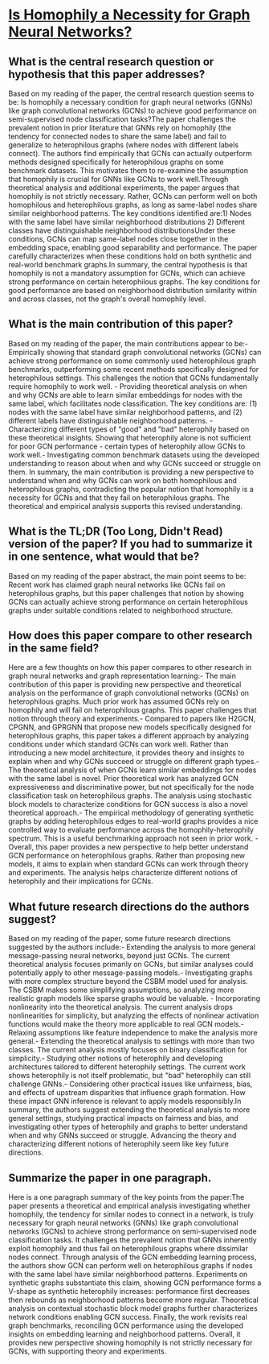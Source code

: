 # [Is Homophily a Necessity for Graph Neural Networks?](https://arxiv.org/abs/2106.06134)

## What is the central research question or hypothesis that this paper addresses?

Based on my reading of the paper, the central research question seems to be: Is homophily a necessary condition for graph neural networks (GNNs) like graph convolutional networks (GCNs) to achieve good performance on semi-supervised node classification tasks?The paper challenges the prevalent notion in prior literature that GNNs rely on homophily (the tendency for connected nodes to share the same label) and fail to generalize to heterophilous graphs (where nodes with different labels connect). The authors find empirically that GCNs can actually outperform methods designed specifically for heterophilous graphs on some benchmark datasets. This motivates them to re-examine the assumption that homophily is crucial for GNNs like GCNs to work well.Through theoretical analysis and additional experiments, the paper argues that homophily is not strictly necessary. Rather, GCNs can perform well on both homophilous and heterophilous graphs, as long as same-label nodes share similar neighborhood patterns. The key conditions identified are:1) Nodes with the same label have similar neighborhood distributions 2) Different classes have distinguishable neighborhood distributionsUnder these conditions, GCNs can map same-label nodes close together in the embedding space, enabling good separability and performance. The paper carefully characterizes when these conditions hold on both synthetic and real-world benchmark graphs.In summary, the central hypothesis is that homophily is not a mandatory assumption for GCNs, which can achieve strong performance on certain heterophilous graphs. The key conditions for good performance are based on neighborhood distribution similarity within and across classes, not the graph's overall homophily level.


## What is the main contribution of this paper?

Based on my reading of the paper, the main contributions appear to be:- Empirically showing that standard graph convolutional networks (GCNs) can achieve strong performance on some commonly used heterophilous graph benchmarks, outperforming some recent methods specifically designed for heterophilous settings. This challenges the notion that GCNs fundamentally require homophily to work well. - Providing theoretical analysis on when and why GCNs are able to learn similar embeddings for nodes with the same label, which facilitates node classification. The key conditions are: (1) nodes with the same label have similar neighborhood patterns, and (2) different labels have distinguishable neighborhood patterns. - Characterizing different types of "good" and "bad" heterophily based on these theoretical insights. Showing that heterophily alone is not sufficient for poor GCN performance - certain types of heterophily allow GCNs to work well.- Investigating common benchmark datasets using the developed understanding to reason about when and why GCNs succeed or struggle on them. In summary, the main contribution is providing a new perspective to understand when and why GCNs can work on both homophilous and heterophilous graphs, contradicting the popular notion that homophily is a necessity for GCNs and that they fail on heterophilous graphs. The theoretical and empirical analysis supports this revised understanding.


## What is the TL;DR (Too Long, Didn't Read) version of the paper? If you had to summarize it in one sentence, what would that be?

Based on my reading of the paper abstract, the main point seems to be: Recent work has claimed graph neural networks like GCNs fail on heterophilous graphs, but this paper challenges that notion by showing GCNs can actually achieve strong performance on certain heterophilous graphs under suitable conditions related to neighborhood structure.


## How does this paper compare to other research in the same field?

Here are a few thoughts on how this paper compares to other research in graph neural networks and graph representation learning:- The main contribution of this paper is providing new perspective and theoretical analysis on the performance of graph convolutional networks (GCNs) on heterophilous graphs. Much prior work has assumed GCNs rely on homophily and will fail on heterophilous graphs. This paper challenges that notion through theory and experiments.- Compared to papers like H2GCN, CPGNN, and GPRGNN that propose new models specifically designed for heterophilous graphs, this paper takes a different approach by analyzing conditions under which standard GCNs can work well. Rather than introducing a new model architecture, it provides theory and insights to explain when and why GCNs succeed or struggle on different graph types.- The theoretical analysis of when GCNs learn similar embeddings for nodes with the same label is novel. Prior theoretical work has analyzed GCN expressiveness and discriminative power, but not specifically for the node classification task on heterophilous graphs. The analysis using stochastic block models to characterize conditions for GCN success is also a novel theoretical approach.- The empirical methodology of generating synthetic graphs by adding heterophilous edges to real-world graphs provides a nice controlled way to evaluate performance across the homophily-heterophily spectrum. This is a useful benchmarking approach not seen in prior work. - Overall, this paper provides a new perspective to help better understand GCN performance on heterophilous graphs. Rather than proposing new models, it aims to explain when standard GCNs can work through theory and experiments. The analysis helps characterize different notions of heterophily and their implications for GCNs.


## What future research directions do the authors suggest?

Based on my reading of the paper, some future research directions suggested by the authors include:- Extending the analysis to more general message-passing neural networks, beyond just GCNs. The current theoretical analysis focuses primarily on GCNs, but similar analyses could potentially apply to other message-passing models.- Investigating graphs with more complex structure beyond the CSBM model used for analysis. The CSBM makes some simplifying assumptions, so analyzing more realistic graph models like sparse graphs would be valuable. - Incorporating nonlinearity into the theoretical analysis. The current analysis drops nonlinearities for simplicity, but analyzing the effects of nonlinear activation functions would make the theory more applicable to real GCN models.- Relaxing assumptions like feature independence to make the analysis more general.- Extending the theoretical analysis to settings with more than two classes. The current analysis mostly focuses on binary classification for simplicity.- Studying other notions of heterophily and developing architectures tailored to different heterophily settings. The current work shows heterophily is not itself problematic, but "bad" heterophily can still challenge GNNs.- Considering other practical issues like unfairness, bias, and effects of upstream disparities that influence graph formation. How these impact GNN inference is relevant to apply models responsibly.In summary, the authors suggest extending the theoretical analysis to more general settings, studying practical impacts on fairness and bias, and investigating other types of heterophily and graphs to better understand when and why GNNs succeed or struggle. Advancing the theory and characterizing different notions of heterophily seem like key future directions.


## Summarize the paper in one paragraph.

Here is a one paragraph summary of the key points from the paper:The paper presents a theoretical and empirical analysis investigating whether homophily, the tendency for similar nodes to connect in a network, is truly necessary for graph neural networks (GNNs) like graph convolutional networks (GCNs) to achieve strong performance on semi-supervised node classification tasks. It challenges the prevalent notion that GNNs inherently exploit homophily and thus fail on heterophilous graphs where dissimilar nodes connect. Through analysis of the GCN embedding learning process, the authors show GCN can perform well on heterophilous graphs if nodes with the same label have similar neighborhood patterns. Experiments on synthetic graphs substantiate this claim, showing GCN performance forms a V-shape as synthetic heterophily increases: performance first decreases then rebounds as neighborhood patterns become more regular. Theoretical analysis on contextual stochastic block model graphs further characterizes network conditions enabling GCN success. Finally, the work revisits real graph benchmarks, reconciling GCN performance using the developed insights on embedding learning and neighborhood patterns. Overall, it provides new perspective showing homophily is not strictly necessary for GCNs, with supporting theory and experiments.
